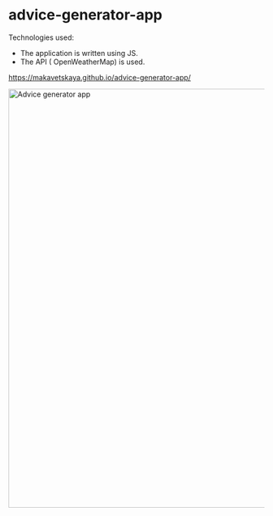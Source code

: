 # advice-generator-app

Technologies used:
- The application is written using JS.
- The API ( OpenWeatherMap) is used.

https://makavetskaya.github.io/advice-generator-app/

<img width="826" alt="Advice generator app" src="https://user-images.githubusercontent.com/90634573/196711444-1fd469f9-380d-4ade-8873-2df0fd58d922.png">
